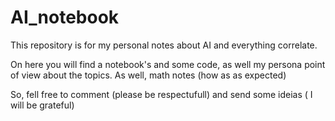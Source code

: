 # AI_notebook
This repository is for my personal notes about AI and everything correlate.  

On here you will find a notebook's and some code, as well my persona point of view about the topics. 
As well, math notes (how as as expected) 

So, fell free to comment (please be respectufull) and send some ideias ( I will be grateful) 




